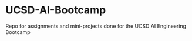 # UCSD-AI-Bootcamp
Repo for assignments and mini-projects done for the UCSD AI Engineering Bootcamp

